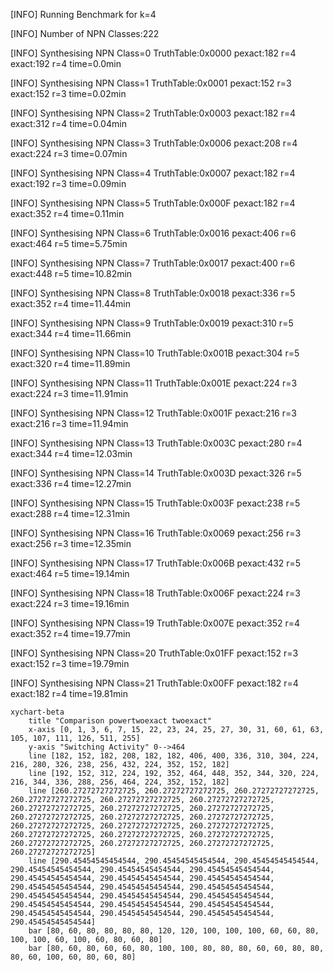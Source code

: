 [INFO] Running Benchmark for k=4

[INFO] Number of NPN Classes:222

[INFO] Synthesising NPN Class=0 TruthTable:0x0000 pexact:182 r=4 exact:192 r=4 time=0.0min 

[INFO] Synthesising NPN Class=1 TruthTable:0x0001 pexact:152 r=3 exact:152 r=3 time=0.02min 

[INFO] Synthesising NPN Class=2 TruthTable:0x0003 pexact:182 r=4 exact:312 r=4 time=0.04min 

[INFO] Synthesising NPN Class=3 TruthTable:0x0006 pexact:208 r=4 exact:224 r=3 time=0.07min 

[INFO] Synthesising NPN Class=4 TruthTable:0x0007 pexact:182 r=4 exact:192 r=3 time=0.09min 

[INFO] Synthesising NPN Class=5 TruthTable:0x000F pexact:182 r=4 exact:352 r=4 time=0.11min 

[INFO] Synthesising NPN Class=6 TruthTable:0x0016 pexact:406 r=6 exact:464 r=5 time=5.75min 

[INFO] Synthesising NPN Class=7 TruthTable:0x0017 pexact:400 r=6 exact:448 r=5 time=10.82min 

[INFO] Synthesising NPN Class=8 TruthTable:0x0018 pexact:336 r=5 exact:352 r=4 time=11.44min 

[INFO] Synthesising NPN Class=9 TruthTable:0x0019 pexact:310 r=5 exact:344 r=4 time=11.66min 

[INFO] Synthesising NPN Class=10 TruthTable:0x001B pexact:304 r=5 exact:320 r=4 time=11.89min 

[INFO] Synthesising NPN Class=11 TruthTable:0x001E pexact:224 r=3 exact:224 r=3 time=11.91min 

[INFO] Synthesising NPN Class=12 TruthTable:0x001F pexact:216 r=3 exact:216 r=3 time=11.94min 

[INFO] Synthesising NPN Class=13 TruthTable:0x003C pexact:280 r=4 exact:344 r=4 time=12.03min 

[INFO] Synthesising NPN Class=14 TruthTable:0x003D pexact:326 r=5 exact:336 r=4 time=12.27min 

[INFO] Synthesising NPN Class=15 TruthTable:0x003F pexact:238 r=5 exact:288 r=4 time=12.31min 

[INFO] Synthesising NPN Class=16 TruthTable:0x0069 pexact:256 r=3 exact:256 r=3 time=12.35min 

[INFO] Synthesising NPN Class=17 TruthTable:0x006B pexact:432 r=5 exact:464 r=5 time=19.14min 

[INFO] Synthesising NPN Class=18 TruthTable:0x006F pexact:224 r=3 exact:224 r=3 time=19.16min 

[INFO] Synthesising NPN Class=19 TruthTable:0x007E pexact:352 r=4 exact:352 r=4 time=19.77min 

[INFO] Synthesising NPN Class=20 TruthTable:0x01FF pexact:152 r=3 exact:152 r=3 time=19.79min 

[INFO] Synthesising NPN Class=21 TruthTable:0x00FF pexact:182 r=4 exact:182 r=4 time=19.81min 

```mermaid
xychart-beta
    title "Comparison powertwoexact twoexact"
    x-axis [0, 1, 3, 6, 7, 15, 22, 23, 24, 25, 27, 30, 31, 60, 61, 63, 105, 107, 111, 126, 511, 255]
    y-axis "Switching Activity" 0-->464
    line [182, 152, 182, 208, 182, 182, 406, 400, 336, 310, 304, 224, 216, 280, 326, 238, 256, 432, 224, 352, 152, 182]
    line [192, 152, 312, 224, 192, 352, 464, 448, 352, 344, 320, 224, 216, 344, 336, 288, 256, 464, 224, 352, 152, 182]
    line [260.27272727272725, 260.27272727272725, 260.27272727272725, 260.27272727272725, 260.27272727272725, 260.27272727272725, 260.27272727272725, 260.27272727272725, 260.27272727272725, 260.27272727272725, 260.27272727272725, 260.27272727272725, 260.27272727272725, 260.27272727272725, 260.27272727272725, 260.27272727272725, 260.27272727272725, 260.27272727272725, 260.27272727272725, 260.27272727272725, 260.27272727272725, 260.27272727272725]
    line [290.45454545454544, 290.45454545454544, 290.45454545454544, 290.45454545454544, 290.45454545454544, 290.45454545454544, 290.45454545454544, 290.45454545454544, 290.45454545454544, 290.45454545454544, 290.45454545454544, 290.45454545454544, 290.45454545454544, 290.45454545454544, 290.45454545454544, 290.45454545454544, 290.45454545454544, 290.45454545454544, 290.45454545454544, 290.45454545454544, 290.45454545454544, 290.45454545454544]
    bar [80, 60, 80, 80, 80, 80, 120, 120, 100, 100, 100, 60, 60, 80, 100, 100, 60, 100, 60, 80, 60, 80]
    bar [80, 60, 80, 60, 60, 80, 100, 100, 80, 80, 80, 60, 60, 80, 80, 80, 60, 100, 60, 80, 60, 80]
```

